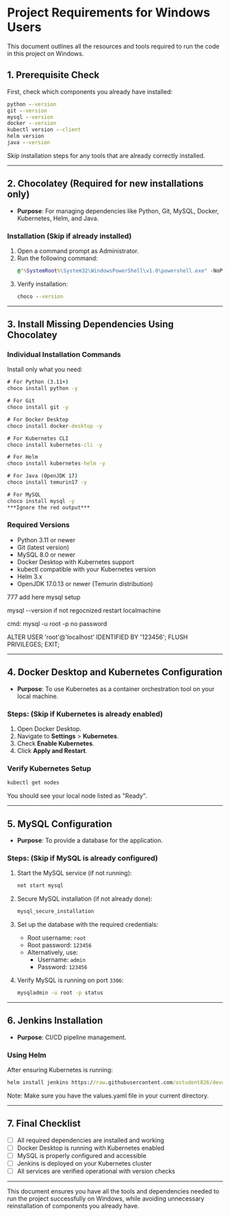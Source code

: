 # Project Requirements for Windows Users
This document outlines all the resources and tools required to run the code in this project on Windows.

## **1. Prerequisite Check**
First, check which components you already have installed:

```cmd
python --version
git --version
mysql --version
docker --version
kubectl version --client
helm version
java --version
```

Skip installation steps for any tools that are already correctly installed.

---
## **2. Chocolatey (Required for new installations only)**
- **Purpose**: For managing dependencies like Python, Git, MySQL, Docker, Kubernetes, Helm, and Java.

### **Installation** (Skip if already installed)
1. Open a command prompt as Administrator.
2. Run the following command:
   ```cmd
   @"%SystemRoot%\System32\WindowsPowerShell\v1.0\powershell.exe" -NoProfile -InputFormat None -ExecutionPolicy Bypass -Command "Set-ExecutionPolicy Bypass -Scope Process -Force; [System.Net.ServicePointManager]::SecurityProtocol = [System.Net.ServicePointManager]::SecurityProtocol -bor 3072; iex ((New-Object System.Net.WebClient).DownloadString('https://community.chocolatey.org/install.ps1'))" && SET "PATH=%PATH%;%ALLUSERSPROFILE%\chocolatey\bin"
   ```
3. Verify installation:
   ```cmd
   choco --version
   ```

---
## **3. Install Missing Dependencies Using Chocolatey**
### **Individual Installation Commands**
Install only what you need:

```cmd
# For Python (3.11+)
choco install python -y

# For Git
choco install git -y

# For Docker Desktop
choco install docker-desktop -y

# For Kubernetes CLI
choco install kubernetes-cli -y

# For Helm
choco install kubernetes-helm -y

# For Java (OpenJDK 17)
choco install temurin17 -y

# For MySQL
choco install mysql -y
***Ignore the red output***
```



### **Required Versions**
- Python 3.11 or newer
- Git (latest version)
- MySQL 8.0 or newer
- Docker Desktop with Kubernetes support
- kubectl compatible with your Kubernetes version
- Helm 3.x
- OpenJDK 17.0.13 or newer (Temurin distribution)


777 add here mysql setup

mysql --version
if not regocnized restart localmachine

cmd:
mysql -u root -p
no password

ALTER USER 'root'@'localhost' IDENTIFIED BY '123456';
FLUSH PRIVILEGES;
EXIT;


---
## **4. Docker Desktop and Kubernetes Configuration**
- **Purpose**: To use Kubernetes as a container orchestration tool on your local machine.

### **Steps:** (Skip if Kubernetes is already enabled)
1. Open Docker Desktop.
2. Navigate to **Settings** > **Kubernetes**.
3. Check **Enable Kubernetes**.
4. Click **Apply and Restart**.

### **Verify Kubernetes Setup**
```cmd
kubectl get nodes
```
You should see your local node listed as "Ready".

---
## **5. MySQL Configuration**
- **Purpose**: To provide a database for the application.

### **Steps:** (Skip if MySQL is already configured)
1. Start the MySQL service (if not running):
   ```cmd
   net start mysql
   ```

2. Secure MySQL installation (if not already done):
   ```cmd
   mysql_secure_installation
   ```

3. Set up the database with the required credentials:
   - Root username: `root`
   - Root password: `123456`
   - Alternatively, use:
     - Username: `admin`
     - Password: `123456`

4. Verify MySQL is running on port `3306`:
   ```cmd
   mysqladmin -u root -p status
   ```

---
## **6. Jenkins Installation**
- **Purpose**: CI/CD pipeline management.

### **Using Helm**
After ensuring Kubernetes is running:

```cmd
helm install jenkins https://raw.githubusercontent.com/ostudent826/devops_experts_project/main/jenkins-5.8.3.tgz -f values.yaml
```

Note: Make sure you have the values.yaml file in your current directory.

---
## **7. Final Checklist**
- [ ] All required dependencies are installed and working
- [ ] Docker Desktop is running with Kubernetes enabled
- [ ] MySQL is properly configured and accessible
- [ ] Jenkins is deployed on your Kubernetes cluster
- [ ] All services are verified operational with version checks

---
This document ensures you have all the tools and dependencies needed to run the project successfully on Windows, while avoiding unnecessary reinstallation of components you already have.
